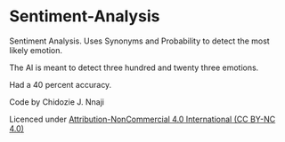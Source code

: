 # Sentiment-Analysis
Sentiment Analysis. Uses Synonyms and Probability to detect the most likely emotion. 


The AI is meant to detect three hundred and twenty three emotions.


Had a 40 percent accuracy.


Code by Chidozie J. Nnaji

Licenced under [Attribution-NonCommercial 4.0 International (CC BY-NC 4.0)](https://creativecommons.org/licenses/by-nc/4.0/)
